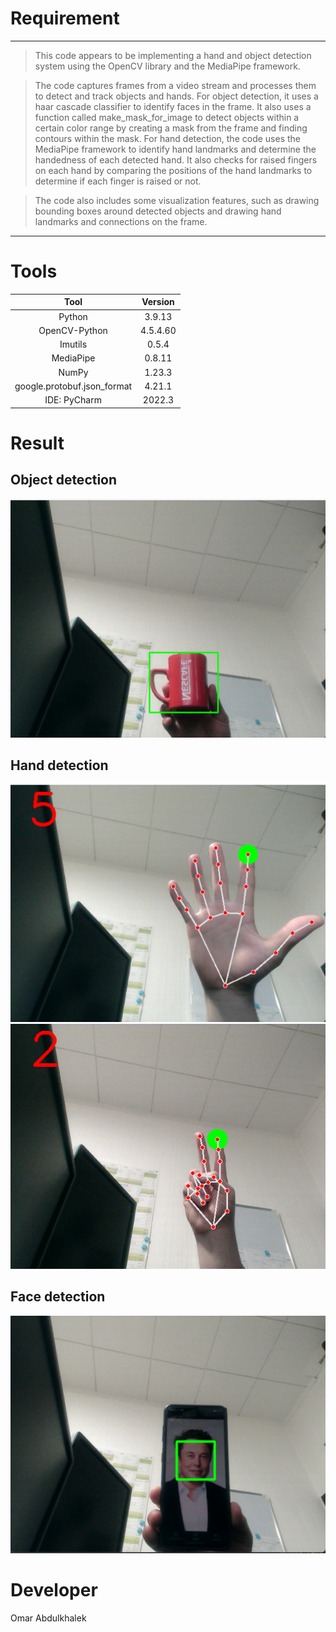 # Requirement

***
> This code appears to be implementing a hand and object detection system using the OpenCV library and the MediaPipe
> framework.

> The code captures frames from a video stream and processes them to detect and track objects and hands. For object
> detection, it uses a haar cascade classifier to identify faces in the frame. It also uses a function called
> make_mask_for_image to detect objects within a certain color range by creating a mask from the frame and finding
> contours within the mask. For hand detection, the code uses the MediaPipe framework to identify hand landmarks and
> determine the handedness of each detected hand. It also checks for raised fingers on each hand by comparing the
> positions of the hand landmarks to determine if each finger is raised or not.

> The code also includes some visualization features, such as drawing bounding boxes around detected objects and drawing
> hand landmarks and connections on the frame.
***

# Tools

|            Tool             | Version  |
|:---------------------------:|:--------:|
|           Python            |  3.9.13  |
|        OpenCV-Python        | 4.5.4.60 |
|           Imutils           |  0.5.4   |
|          MediaPipe          |  0.8.11  |
|            NumPy            |  1.23.3  |
| google.protobuf.json_format |  4.21.1  |
|        IDE: PyCharm         |  2022.3  |

# Result

## Object detection

![object_detection (Mittel).png](description_pictures%2Fobject_detection%20%28Mittel%29.png)

## Hand detection

![hand_detection_1 (Mittel).png](description_pictures%2Fhand_detection_1%20%28Mittel%29.png)
![hand_detection_2 (Mittel).png](description_pictures%2Fhand_detection_2%20%28Mittel%29.png)

## Face detection

![face_detection (Mittel).png](description_pictures%2Fface_detection%20%28Mittel%29.png)

# Developer

Omar Abdulkhalek

